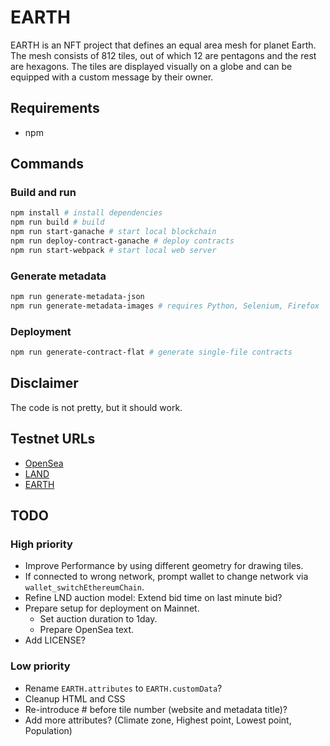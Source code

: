 # EARTH

EARTH is an NFT project that defines an equal area mesh for planet Earth. The mesh consists of 812 tiles, out of which 12 are pentagons and the rest are hexagons. The tiles are displayed visually on a globe and can be equipped with a custom message by their owner.

## Requirements

- npm

## Commands

### Build and run
```bash
npm install # install dependencies
npm run build # build
npm run start-ganache # start local blockchain
npm run deploy-contract-ganache # deploy contracts
npm run start-webpack # start local web server
```

### Generate metadata
```bash
npm run generate-metadata-json
npm run generate-metadata-images # requires Python, Selenium, Firefox
```

### Deployment
```bash
npm run generate-contract-flat # generate single-file contracts
```

## Disclaimer

The code is not pretty, but it should work.

## Testnet URLs

- [OpenSea](https://testnets.opensea.io/collection/earth-tiles)
- [LAND](https://rinkeby.etherscan.io/token/0x36154023b3a7d15c60fe99f14c1ed4d0b0de53d4#writeContract)
- [EARTH](https://rinkeby.etherscan.io/address/0x30E8782433b7cE079E8772c7f756E3bEfa6Aebb3#tokentxns)

## TODO

### High priority

- Improve Performance by using different geometry for drawing tiles.
- If connected to wrong network, prompt wallet to change network via `wallet_switchEthereumChain`.
- Refine LND auction model: Extend bid time on last minute bid?
- Prepare setup for deployment on Mainnet.
    - Set auction duration to 1day.
    - Prepare OpenSea text.
- Add LICENSE?

### Low priority

- Rename `EARTH.attributes` to `EARTH.customData`?
- Cleanup HTML and CSS
- Re-introduce # before tile number (website and metadata title)?
- Add more attributes? (Climate zone, Highest point, Lowest point, Population)
